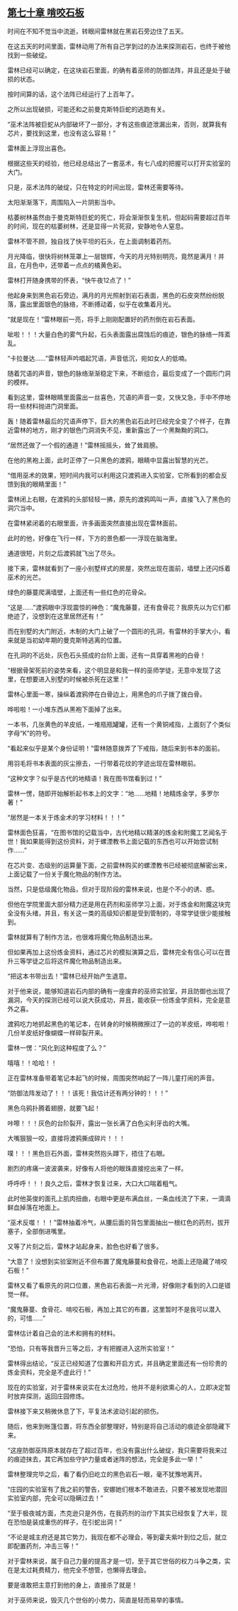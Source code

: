 ## [第七十章 啃咬石板](https://www.xxbiquge.com/11_11222/5428851.html)


  时间在不知不觉当中流逝，转眼间雷林就在黑岩石旁边住了五天。

  在这五天的时间里面，雷林动用了所有自己学到过的办法来探测岩石，也终于被他找到一些破绽。

  雷林已经可以确定，在这块岩石里面，的确有着巫师的防御法阵，并且还是处于破损的状态。

  按时间算的话，这个法阵已经运行了上百年了。

  之所以出现破损，可能还和之前曼克斯特巨蛇的逃跑有关。

  “巫术法阵被巨蛇从内部破坏了一部分，才有这些痕迹泄漏出来，否则，就算我有芯片，要找到这里，也没有这么容易！”

  雷林面上浮现出喜色。

  根据这些天的经验，他已经总结出了一套巫术，有七八成的把握可以打开实验室的大门。

  只是，巫术法阵的破绽，只在特定的时间出现，雷林还需要等待。

  太阳渐渐落下，周围陷入一片阴影当中。

  枯萎树林虽然由于曼克斯特巨蛇的死亡，将会渐渐恢复生机，但起码需要超过百年的时间，现在的枯萎树林，还是显得一片死寂，安静地令人窒息。

  雷林不管不顾，独自找了快平坦的石头，在上面调制着药剂。

  月光降临，很快将树林笼罩上一层银辉，今天的月光特别明亮，竟然是满月！并且，在月色中，还带着一点点的橘黄色彩。

  雷林打开随身携带的怀表，“快午夜12点了！”

  他起身来到黑色岩石旁边，满月的月光照射到岩石表面，黑色的石皮突然纷纷脱落，露出里面银色的脉络，不断搏动着，似乎在收集着月光。

  “就是现在！”雷林眼前一亮，将手上刚刚配置好的药剂倒在岩石表面。

  呲啦！！！大量白色的雾气升起，石头表面露出腐蚀后的痕迹，银色的脉络一阵紊乱。

  “卡拉曼达……”雷林轻声吟唱起咒语，声音低沉，宛如女人的低喃。

  随着咒语的声音，银色的脉络渐渐稳定下来，不断组合，最后变成了一个圆形门洞的模样。

  看到这里，雷林眼睛里面露出一丝喜色，咒语的声音一变，又快又急，手中不停地将一些材料抛进门洞里面。

  轰！随着雷林最后的咒语声停下，巨大的黑色岩石此时已经完全变了个样子，在靠近雷林的地方，刚才的银色门洞消失不见，重新露出了一个黑黝黝的洞口。

  “居然还做了一个假的通道！”雷林摇摇头，耸了耸肩膀。

  在他的黑袍上面，此时正停了一只黑色的渡鸦，眼睛中显露出智慧的光芒。

  “借用巫术的效果，短时间内我可以利用这只渡鸦进入实验室，它所看到的都会反馈到我的眼睛里面！”

  雷林闭上右眼，在渡鸦的头部轻轻一拂，原先的渡鸦鸣叫一声，直接飞入了黑色的洞穴当中。

  在雷林紧闭着的右眼里面，许多画面突然直接出现在雷林面前。

  此时的他，好像在飞行一样，下方的景色都一一浮现在脑海里。

  通道很短，片刻之后渡鸦就飞出了尽头。

  接下来，雷林就看到了一座小别墅样式的房屋，突然出现在面前，墙壁上还闪烁着巫术的光芒。

  绿色的藤蔓爬满墙壁，上面还有一些红色的花骨朵。

  “这是……”渡鸦眼中浮现震惊的神色：“魔鬼藤蔓，还有食骨花？我原先以为它们都绝迹了，没想到在这里居然还有！”

  而在别墅的大门附近，木制的大门上破了一个圆形的孔洞，有雷林的手掌大小，看来就是当初幼年期的曼克斯特逃离的位置。

  在孔洞的不远处，灰色石头搭成的台阶上面，还有一具穿着黑袍的白骨！

  “根据骨架死前的姿势来看，这个明显是和我一样的巫师学徒，无意中发现了这里，在想要进入别墅的时候被杀死在这里！”

  雷林心里面一寒，操纵着渡鸦停在白骨边上，用黑色的爪子拨了拨白骨。

  哗啦啦！一小堆东西从黑袍下面掉了出来。

  一本书，几张黄色的羊皮纸，一堆瓶瓶罐罐，还有一个黄铜戒指，上面刻了个类似字母“K”的符号。

  “看起来似乎是某个身份证明！”雷林随意拨弄了下戒指，随后来到书本的面前。

  用羽毛将书本表面的灰尘擦去，一行带着花纹的字迹出现在雷林眼前。

  “这种文字？似乎是古代的地精语！我在图书馆看到过！”

  雷林一愣，随即开始解析起书本上的文字：“地……地精！地精炼金学，多罗尔著！”

  “居然是一本关于炼金术的学习材料！！！”

  雷林面色狂喜，“在图书馆的记载当中，古代地精以精湛的炼金和附魔工艺闻名于世！我如果能得到这份资料，对于螺湮教书上面记载的东西也可以开始尝试制作……”

  在芯片变、态级别的运算量下面，之前雷林购买的螺湮教书已经被彻底解密出来，上面记载了一份关于魔化物品的制作方法。

  当然，只是低级魔化物品，但对于现阶段的雷林来说，也是个不小的诱、惑。

  但他在学院里面大部分精力还是用在药剂和巫师学习上面，对于炼金和附魔这块完全没有头绪，并且，有关这一类的高级知识都是受到管制的，寻常学徒很少能接触到。

  雷林就算有了制作方法，也很难将魔化物品制造出来。

  但如果再加上这份炼金资料，通过芯片的模拟演算之后，雷林完全有信心可以在晋升三等学徒之后将这件魔化物品制造出来。

  “把这本书带出去！”雷林已经开始产生退意。

  对于他来说，能够知道岩石内部的确有一座废弃的巫师实验室，并且防御也出现了漏洞，今天的探测已经可以说大获成功，并且，能收获一份炼金学资料，完全是意外之喜。

  渡鸦吃力地抓起黑色的笔记本，在转身的时候稍微擦过了一边的羊皮纸，哗啦啦！几份羊皮纸好像蝴蝶一样碎裂开来。

  雷林一愣：“风化到这种程度了么？”

  嘻嘻！！哈哈！！

  正在雷林准备带着笔记本起飞的时候，周围突然响起了一阵儿童打闹的声音。

  “防御法阵发动了！！！该死！我估计还有两分钟的！！！”

  黑色乌鸦扑腾着翅膀，就要飞起！

  咔嚓！！！灰色的台阶裂开，露出一张长满了白色尖利牙齿的大嘴。

  大嘴狠狠一咬，直接将渡鸦撕成碎片！！！

  噗！！！黑色巨石外面，雷林突然抱头蹲下，捂住了右眼。

  剧烈的疼痛一波波袭来，好像有人将他的眼珠直接挖出来了一样。

  呼呼呼！！！良久之后，雷林才恢复过来，大口大口喘着粗气。

  此时他英俊的面孔上肌肉扭曲，右眼中更是布满血丝，一条血线流了下来，一滴滴鲜血掉落在地面上。

  “巫术反噬！！！”雷林抽着冷气，从腰后面的背包里面抽出一根红色的药剂，拔开塞子，全部倒进嘴里。

  又等了片刻之后，雷林才站起身来，脸色也好看了很多。

  “大意了！没想到实验室附近不但布置了魔鬼藤蔓和食骨花，地面上还隐藏了啃咬石板！”

  雷林又看了看原先的洞口位置，黑色岩石表面一片光滑，好像刚才看到的入口是错觉一样。

  “魔鬼藤蔓、食骨花、啃咬石板，再加上其它的布置，这里暂时不是我可以潜入的，可惜……”

  雷林估计着自己会的法术和拥有的材料。

  “恐怕，只有等我晋升三等之后，才有把握进入这所实验室！”

  雷林得出结论，“反正已经知道了位置和开启方式，并且确定里面还有一份珍贵的炼金资料，完全是不虚此行！”

  现在的实验室，对于雷林来说实在太过危险，他并不是利欲熏心的人，立即决定暂时放弃探测，返回庄园修炼。

  雷林接下来又稍微休息了下，平复法术波动引起的损伤。

  随后，他来到帐篷位置，将东西全部整理好，特别是将自己活动的痕迹全部隐藏下来。

  “这座防御巫阵原本就存在了超过百年，也没有露出什么破绽，我只需要将我来过的痕迹抹去，其它再加些守护力量或者迷阵的想法，完全是多此一举！”

  雷林整理完毕之后，看了看仍旧屹立的黑色岩石一眼，毫不犹豫地离开。

  “庄园的实验室有了我之前的警告，安娜她们根本不敢进去，只要不被发现地潜回实验室内部，完全可以隐瞒过去！”

  “至于极夜城方面，杰克逊只是外伤，在我药剂的治疗下其实已经恢复了大半，现在恐怕是装成重伤的样子，在引蛇出洞！”

  “不论是城主府还是其它势力，我现在都不必理会，等到霍夫紫叶到位之后，就立即配置药剂，冲击三等！”

  对于雷林来说，属于自己力量的提高才是一切，至于其它世俗的权力斗争之类，实在是太过耗费精力，他完全不想管，也懒得去理会。

  要是谁敢把主意打到他的身上，直接杀了就是！

  对于巫师来说，毁灭几个世俗的小势力，简直是轻而易举的事情。
